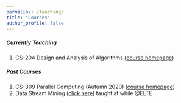 ```yaml
---
permalink: /teaching/
title: "Courses"
author_profile: false
---
```


##### Currently Teaching

1. CS-204 Design and Analysis of Algorithms ([course homepage](/daa/))

##### Past Courses

1. CS-309 Parallel Computing (Autumn 2020) ([course homepage](/parallelcomputing/))
2. Data Stream Mining ([click here](/datastream/)) taught at while @ELTE 




